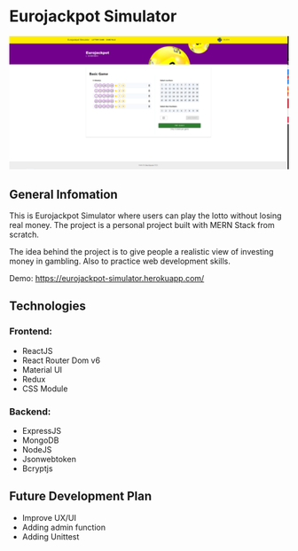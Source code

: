 # Eurojackpot Simulator

<img src="https://github.com/quocbao19982009/Eurojackpot-Simulator/blob/master/Eurojackpot%20Simulator.PNG" alt="eurojackpot" />



## General Infomation

This is Eurojackpot Simulator where users can play the lotto without losing real money. The project is a personal project built with MERN Stack from scratch. 

The idea behind the project is to give people a realistic view of investing money in gambling. Also to practice web development skills.

Demo: https://eurojackpot-simulator.herokuapp.com/

## Technologies

### Frontend: 
- ReactJS
- React Router Dom v6
- Material UI
- Redux
- CSS Module

### Backend: 
- ExpressJS
- MongoDB
- NodeJS
- Jsonwebtoken
- Bcryptjs

## Future Development Plan

- Improve UX/UI
- Adding admin function
- Adding Unittest
